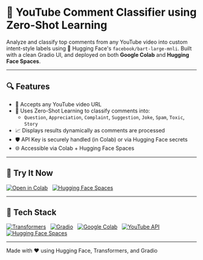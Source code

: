 # 🎯 YouTube Comment Classifier using Zero-Shot Learning

Analyze and classify top comments from any YouTube video into custom intent-style labels using 🤗 Hugging Face's `facebook/bart-large-mnli`. Built with a clean Gradio UI, and deployed on both **Google Colab** and **Hugging Face Spaces**.

---

## 🔍 Features

- 🎥 Accepts any YouTube video URL
- 🧠 Uses Zero-Shot Learning to classify comments into:
  - `Question`, `Appreciation`, `Complaint`, `Suggestion`, `Joke`, `Spam`, `Toxic`, `Story`
- 📈 Displays results dynamically as comments are processed
- 🛡️ API Key is securely handled (in Colab) or via Hugging Face secrets
- 🌐 Accessible via Colab + Hugging Face Spaces

---

## 🚀 Try It Now

[![Open in Colab](https://colab.research.google.com/assets/colab-badge.svg)](https://colab.research.google.com/drive/1LY-mCCn-w1g25gTGH2tQyBGqAz_npZ9C?usp=sharing)
&nbsp;
[![Hugging Face Spaces](https://img.shields.io/badge/Hugging%20Face-Space-blue?logo=huggingface&style=flat-square)](https://huggingface.co/spaces/joise-s-arakkal/ZeroShotTube)

---

## 🧱 Tech Stack

[![Transformers](https://img.shields.io/badge/HuggingFace-Transformers-orange?logo=huggingface)](https://huggingface.co/transformers)
&nbsp;
[![Gradio](https://img.shields.io/badge/Gradio-UI-blue?logo=Gradio&logoColor=white&style=flat-square)](https://gradio.app/)
&nbsp;
[![Google Colab](https://img.shields.io/badge/Google%20Colab-Notebook-F9AB00?logo=Google%20Colab&logoColor=white&style=flat-square)](https://colab.research.google.com/)
&nbsp;
[![YouTube API](https://img.shields.io/badge/YouTube%20Data%20API-v3-red?logo=YouTube&logoColor=white&style=flat-square)](https://developers.google.com/youtube/v3)
&nbsp;
[![Hugging Face Spaces](https://img.shields.io/badge/Spaces-HuggingFace-blue?logo=huggingface&style=flat-square)](https://huggingface.co/spaces)

---

Made with ❤️ using Hugging Face, Transformers, and Gradio
